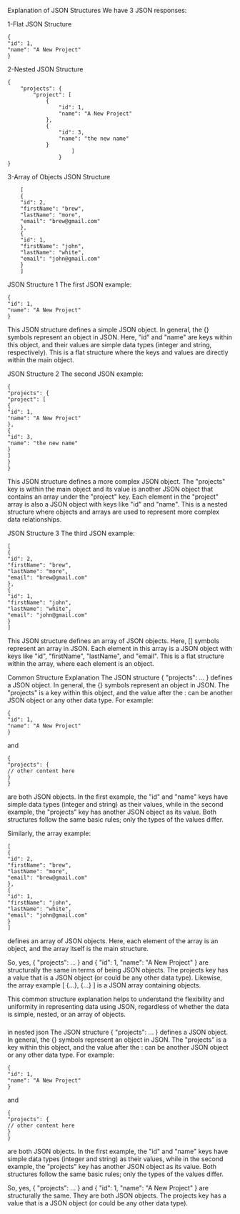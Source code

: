 Explanation of JSON Structures
We have 3 JSON responses:

1-Flat JSON Structure

    {
    "id": 1,
    "name": "A New Project"
    }

2-Nested JSON Structure

    {
        "projects": {
            "project": [
                {
                    "id": 1,
                    "name": "A New Project"
                },
                {
                    "id": 3,
                    "name": "the new name"
                }
                        ]
                    }       
    }


3-Array of Objects JSON Structure

        [
        {
        "id": 2,
        "firstName": "brew",
        "lastName": "more",
        "email": "brew@gmail.com"
        },
        {
        "id": 1,
        "firstName": "john",
        "lastName": "white",
        "email": "john@gmail.com"
        }
        ]



JSON Structure 1
The first JSON example:

    {
    "id": 1,
    "name": "A New Project"
    }
This JSON structure defines a simple JSON object. 
In general, the {} symbols represent an object in JSON. 
Here, "id" and "name" are keys within this object, 
and their values are simple data types (integer and string, respectively). 
This is a flat structure where the keys and values are directly within the main object.

JSON Structure 2
The second JSON example:

    {
    "projects": {
    "project": [
    {
    "id": 1,
    "name": "A New Project"
    },
    {
    "id": 3,
    "name": "the new name"
    }
    ]
    }
    }
This JSON structure defines a more complex JSON object. 
The "projects" key is within the main object and its value is another JSON object 
that contains an array under the "project" key. 
Each element in the "project" array is also a JSON object with keys like "id" and "name". 
This is a nested structure where objects and arrays are used to represent more complex data relationships.

JSON Structure 3
The third JSON example:

    [
    {
    "id": 2,
    "firstName": "brew",
    "lastName": "more",
    "email": "brew@gmail.com"
    },
    {
    "id": 1,
    "firstName": "john",
    "lastName": "white",
    "email": "john@gmail.com"
    }
    ]
This JSON structure defines an array of JSON objects. 
Here, [] symbols represent an array in JSON. 
Each element in this array is a JSON object with keys like "id", "firstName", "lastName", and "email". 
This is a flat structure within the array, where each element is an object.

Common Structure Explanation
The JSON structure { "projects": ... } defines a JSON object. 
In general, the {} symbols represent an object in JSON. 
The "projects" is a key within this object, and the value after the : can be another JSON object or any other data type. 
For example:

    {
    "id": 1,
    "name": "A New Project"
    }
and


    {
    "projects": {
    // other content here
    }
    }
are both JSON objects. 
In the first example, the "id" and "name" keys have simple data types (integer and string) as their values, 
while in the second example, the "projects" key has another JSON object as its value. 
Both structures follow the same basic rules; only the types of the values differ.

Similarly, the array example:

    [
    {
    "id": 2,
    "firstName": "brew",
    "lastName": "more",
    "email": "brew@gmail.com"
    },
    {
    "id": 1,
    "firstName": "john",
    "lastName": "white",
    "email": "john@gmail.com"
    }
    ]
defines an array of JSON objects. 
Here, each element of the array is an object, and the array itself is the main structure.

So, yes, { "projects": ... } and { "id": 1, "name": "A New Project" } are structurally the same 
in terms of being JSON objects. The projects key has a value that is a JSON object (or could be any other data type). 
Likewise, the array example [ {...}, {...} ] is a JSON array containing objects.

This common structure explanation helps to understand the flexibility 
and uniformity in representing data using JSON, regardless of whether the data is simple, nested, or an array of objects.

###
in nested json
The JSON structure { "projects": ... } defines a JSON object. 
In general, the {} symbols represent an object in JSON. 
The "projects" is a key within this object, 
and the value after the : can be another JSON object or any other data type. 
For example:

    {
    "id": 1,
    "name": "A New Project"
    }
and

    {
    "projects": {
    // other content here
    }
    }
are both JSON objects. 
In the first example, the "id" and "name" keys have simple data types (integer and string) as their values, 
while in the second example, the "projects" key has another JSON object as its value. 
Both structures follow the same basic rules; only the types of the values differ.

So, yes, { "projects": ... } and { "id": 1, "name": "A New Project" } are structurally the same. 
They are both JSON objects. 
The projects key has a value that is a JSON object (or could be any other data type).
